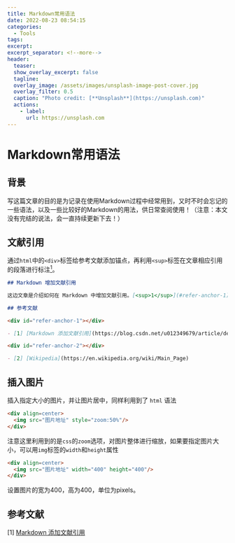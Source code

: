 ```yaml
---
title: Markdown常用语法
date: 2022-08-23 08:54:15
categories:
  - Tools
tags: 
excerpt: 
excerpt_separator: <!--more-->
header:
  teaser: 
  show_overlay_excerpt: false
  tagline: 
  overlay_image: /assets/images/unsplash-image-post-cover.jpg
  overlay_filter: 0.5
  caption: "Photo credit: [**Unsplash**](https://unsplash.com)"
  actions:
    - label: 
      url: https://unsplash.com
---
```

# Markdown常用语法
<!-- 摘要内容（首页显示） -->
## 背景

写这篇文章的目的是为记录在使用Markdown过程中经常用到，又时不时会忘记的一些语法，以及一些比较好的Markdown的用法，供日常查阅使用！（注意：本文没有完结的说法，会一直持续更新下去！）
<!--more-->
<!-- 正文内容 -->
## 文献引用

通过`html`中的`<div>`标签给参考文献添加锚点，再利用`<sup>`标签在文章相应引用的段落进行标注[<sup>1</sup>](#refer_anchor_1)。

```markdown
## Markdown 增加文献引用

这边文章是介绍如何在 Markdown 中增加文献引用。[<sup>1</sup>](#refer-anchor-1)

## 参考文献

<div id="refer-anchor-1"></div>

- [1] [Markdown 添加文献引用](https://blog.csdn.net/u012349679/article/details/103815049)

<div id="refer-anchor-2"></div>

- [2] [Wikipedia](https://en.wikipedia.org/wiki/Main_Page)
```

## 插入图片

插入指定大小的图片，并让图片居中，同样利用到了 `html` 语法

```markdown
<div align=center>
  <img src="图片地址" style="zoom:50%"/>
</div>
```

注意这里利用到的是`css`的`zoom`选项，对图片整体进行缩放，如果要指定图片大小，可以用`img`标签的`width`和`height`属性

```markdown
<div align=center>
  <img src="图片地址" width="400" height="400"/>
</div>
```

设置图片的宽为400，高为400，单位为pixels。

## 参考文献

<div id = 'refer_anchor_1'></div>

[1] [Markdown 添加文献引用](https://blog.csdn.net/u012349679/article/details/103815049)